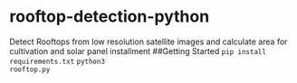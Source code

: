 # rooftop-detection-python
Detect Rooftops from low resolution satellite images and calculate area for cultivation and solar panel installment
##Getting Started
<code>pip install requirements.txt</code>
<code>python3 rooftop.py</code>
